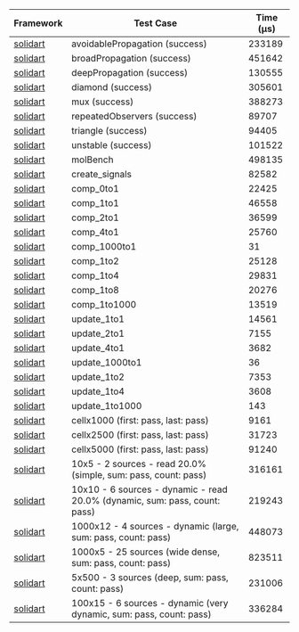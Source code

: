| Framework | Test Case | Time (μs) |
| --- | --- | --- |
| [solidart](https://github.com/nank1ro/solidart) | avoidablePropagation (success) | 233189 |
| [solidart](https://github.com/nank1ro/solidart) | broadPropagation (success) | 451642 |
| [solidart](https://github.com/nank1ro/solidart) | deepPropagation (success) | 130555 |
| [solidart](https://github.com/nank1ro/solidart) | diamond (success) | 305601 |
| [solidart](https://github.com/nank1ro/solidart) | mux (success) | 388273 |
| [solidart](https://github.com/nank1ro/solidart) | repeatedObservers (success) | 89707 |
| [solidart](https://github.com/nank1ro/solidart) | triangle (success) | 94405 |
| [solidart](https://github.com/nank1ro/solidart) | unstable (success) | 101522 |
| [solidart](https://github.com/nank1ro/solidart) | molBench | 498135 |
| [solidart](https://github.com/nank1ro/solidart) | create_signals | 82582 |
| [solidart](https://github.com/nank1ro/solidart) | comp_0to1 | 22425 |
| [solidart](https://github.com/nank1ro/solidart) | comp_1to1 | 46558 |
| [solidart](https://github.com/nank1ro/solidart) | comp_2to1 | 36599 |
| [solidart](https://github.com/nank1ro/solidart) | comp_4to1 | 25760 |
| [solidart](https://github.com/nank1ro/solidart) | comp_1000to1 | 31 |
| [solidart](https://github.com/nank1ro/solidart) | comp_1to2 | 25128 |
| [solidart](https://github.com/nank1ro/solidart) | comp_1to4 | 29831 |
| [solidart](https://github.com/nank1ro/solidart) | comp_1to8 | 20276 |
| [solidart](https://github.com/nank1ro/solidart) | comp_1to1000 | 13519 |
| [solidart](https://github.com/nank1ro/solidart) | update_1to1 | 14561 |
| [solidart](https://github.com/nank1ro/solidart) | update_2to1 | 7155 |
| [solidart](https://github.com/nank1ro/solidart) | update_4to1 | 3682 |
| [solidart](https://github.com/nank1ro/solidart) | update_1000to1 | 36 |
| [solidart](https://github.com/nank1ro/solidart) | update_1to2 | 7353 |
| [solidart](https://github.com/nank1ro/solidart) | update_1to4 | 3608 |
| [solidart](https://github.com/nank1ro/solidart) | update_1to1000 | 143 |
| [solidart](https://github.com/nank1ro/solidart) | cellx1000 (first: pass, last: pass) | 9161 |
| [solidart](https://github.com/nank1ro/solidart) | cellx2500 (first: pass, last: pass) | 31723 |
| [solidart](https://github.com/nank1ro/solidart) | cellx5000 (first: pass, last: pass) | 91240 |
| [solidart](https://github.com/nank1ro/solidart) | 10x5 - 2 sources - read 20.0% (simple, sum: pass, count: pass) | 316161 |
| [solidart](https://github.com/nank1ro/solidart) | 10x10 - 6 sources - dynamic - read 20.0% (dynamic, sum: pass, count: pass) | 219243 |
| [solidart](https://github.com/nank1ro/solidart) | 1000x12 - 4 sources - dynamic (large, sum: pass, count: pass) | 448073 |
| [solidart](https://github.com/nank1ro/solidart) | 1000x5 - 25 sources (wide dense, sum: pass, count: pass) | 823511 |
| [solidart](https://github.com/nank1ro/solidart) | 5x500 - 3 sources (deep, sum: pass, count: pass) | 231006 |
| [solidart](https://github.com/nank1ro/solidart) | 100x15 - 6 sources - dynamic (very dynamic, sum: pass, count: pass) | 336284 |

